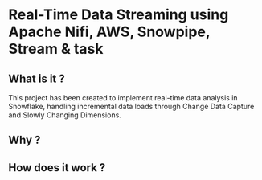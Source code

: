  # Real-Time Data Streaming using Apache Nifi, AWS, Snowpipe, Stream & task
 ## What is it ?
This project has been created to implement real-time data analysis in Snowflake, handling incremental data loads through Change Data Capture and Slowly Changing Dimensions.

## Why ?

## How does it work ?

